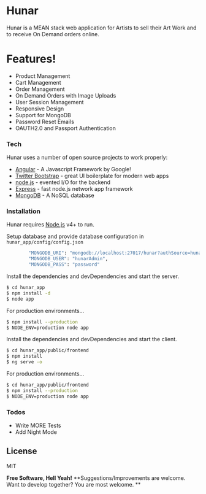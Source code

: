 # Hunar
Hunar is a MEAN stack web application for Artists to sell their Art Work and to receive On Demand orders online.

# Features!
  - Product Management
  - Cart Management
  - Order Management
  - On Demand Orders with Image Uploads
  - User Session Management
  - Responsive Design
  - Support for MongoDB
  - Password Reset Emails
  - OAUTH2.0 and Passport Authentication


### Tech

Hunar uses a number of open source projects to work properly:

* [Angular] - A Javascript Framework by Google!
* [Twitter Bootstrap] - great UI boilerplate for modern web apps
* [node.js] - evented I/O for the backend
* [Express] - fast node.js network app framework
* [MongoDB] - A NoSQL database

### Installation

Hunar requires [Node.js](https://nodejs.org/) v4+ to run.

Setup database and provide database configuration in ``hunar_app/config/config.json``
```sh
        "MONGODB_URI": "mongodb://localhost:27017/hunar?authSource=hunar",
        "MONGODB_USER": "hunarAdmin",
        "MONGODB_PASS": "password"
```
Install the dependencies and devDependencies and start the server.

```sh
$ cd hunar_app
$ npm install -d
$ node app
```

For production environments...

```sh
$ npm install --production
$ NODE_ENV=production node app
```

Install the dependencies and devDependencies and start the client.

```sh
$ cd hunar_app/public/frontend
$ npm install
$ ng serve -o
```

For production environments...

```sh
$ cd hunar_app/public/frontend
$ npm install --production
$ NODE_ENV=production node app
```

### Todos

 - Write MORE Tests
 - Add Night Mode

License
----

MIT


**Free Software, Hell Yeah!** 
**Suggestions/Improvements are welcome. Want to develop together? You are most welcome. **

[//]: # (These are reference links used in the body of this note and get stripped out when the markdown processor does its job. There is no need to format nicely because it shouldn't be seen. Thanks SO - http://stackoverflow.com/questions/4823468/store-comments-in-markdown-syntax)


   [dill]: <https://github.com/joemccann/dillinger>
   [git-repo-url]: <https://github.com/joemccann/dillinger.git>
   [john gruber]: <http://daringfireball.net>
   [df1]: <http://daringfireball.net/projects/markdown/>
   [markdown-it]: <https://github.com/markdown-it/markdown-it>
   [Ace Editor]: <http://ace.ajax.org>
   [node.js]: <http://nodejs.org>
   [Twitter Bootstrap]: <http://twitter.github.com/bootstrap/>
   [jQuery]: <http://jquery.com>
   [@tjholowaychuk]: <http://twitter.com/tjholowaychuk>
   [express]: <http://expressjs.com>
   [Angular]: <https://angular.io/>
   [MongoDB]: <https://www.mongodb.com/>

   [PlDb]: <https://github.com/joemccann/dillinger/tree/master/plugins/dropbox/README.md>
   [PlGh]: <https://github.com/joemccann/dillinger/tree/master/plugins/github/README.md>
   [PlGd]: <https://github.com/joemccann/dillinger/tree/master/plugins/googledrive/README.md>
   [PlOd]: <https://github.com/joemccann/dillinger/tree/master/plugins/onedrive/README.md>
   [PlMe]: <https://github.com/joemccann/dillinger/tree/master/plugins/medium/README.md>
   [PlGa]: <https://github.com/RahulHP/dillinger/blob/master/plugins/googleanalytics/README.md>
